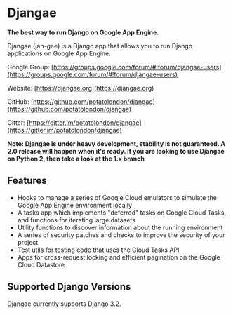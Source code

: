 # Djangae

**The best way to run Django on Google App Engine.**

Djangae (jan-gee) is a Django app that allows you to run Django applications on Google App Engine.

Google Group: [https://groups.google.com/forum/#!forum/djangae-users](https://groups.google.com/forum/#!forum/djangae-users)

Website: [https://djangae.org](https://djangae.org)

GitHub: [https://github.com/potatolondon/djangae](https://github.com/potatolondon/djangae)

Gitter: [https://gitter.im/potatolondon/djangae](https://gitter.im/potatolondon/djangae)

**Note: Djangae is under heavy development, stability is not guaranteed. A 2.0 release will happen when it's ready. If you are looking to use Djangae on Python 2, then take a look at the 1.x branch**

## Features

* Hooks to manage a series of Google Cloud emulators to simulate the Google App Engine environment locally
* A tasks app which implements "deferred" tasks on Google Cloud Tasks, and functions for iterating large datasets
* Utility functions to discover information about the running environment
* A series of security patches and checks to improve the security of your project
* Test utils for testing code that uses the Cloud Tasks API
* Apps for cross-request locking and efficient pagination on the Google Cloud Datastore

## Supported Django Versions

Djangae currently supports Django 3.2.
